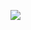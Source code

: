 <a href="https://codeclimate.com/github/locorocohi/hexlet-games/maintainability"><img src="https://api.codeclimate.com/v1/badges/405ebe13b8a4dda6df44/maintainability" /></a>
